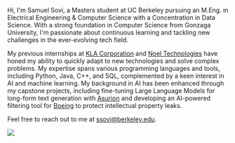Hi, I'm Samuel Sovi, a Masters student at UC Berkeley pursuing an M.Eng. in Electrical Engineering & Computer Science with a Concentration in Data Science. With a strong foundation in Computer Science from Gonzaga University, I'm passionate about continuous learning and tackling new challenges in the ever-evolving tech field. 

My previous internships at [KLA Corporation](https://www.kla.com/) and [Noel Technologies](https://noeltech.com/) have honed my ability to quickly adapt to new technologies and solve complex problems. My expertise spans various programming languages and tools, including Python, Java, C++, and SQL, complemented by a keen interest in AI and machine learning. My background in AI has been enhanced through my capstone projects, including fine-tuning Large Language Models for long-form text generation with [Asurion](https://www.asurion.com/) and developing an AI-powered filtering tool for [Boeing](https://www.boeing.com/) to protect intellectual property leaks. 

Feel free to reach out to me at [ssovi@berkeley.edu](mailto:ssovi@berkeley.edu).

![](https://komarev.com/ghpvc/?username=your-github-username&color=lightgrey)
<!--
**samps7/samps7** is a ✨ _special_ ✨ repository because its `README.md` (this file) appears on your GitHub profile.

Here are some ideas to get you started:

- 🔭 I’m currently working on ...
- 🌱 I’m currently learning ...
- 👯 I’m looking to collaborate on ...
- 🤔 I’m looking for help with ...
- 💬 Ask me about ...
- 📫 How to reach me: ...
- 😄 Pronouns: ...
- ⚡ Fun fact: ...
-->
